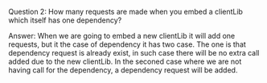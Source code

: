 Question 2: How many requests are made when you embed a clientLib which itself has one dependency?

Answer: When we are going to embed a new clientLib it will add one requests, but it the case of dependency it has two case.
The one is that dependency request is already exist, in such case there will be no extra call added due to the new clientLib. In the seconed case where we are not having call for the dependency, a dependency request will be added.
